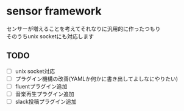 # sensor framework

センサーが増えることを考えてそれなりに汎用的に作ったつもり  
そのうちunix socketにも対応します  

## TODO  
- [ ] unix socket対応  
- [ ] プラグイン機構の改善(YAMLか何かに書き出してよしなにやりたい)  
- [ ] fluentプラグイン追加  
- [ ] 音楽再生プラグイン追加  
- [ ] slack投稿プラグイン追加  
